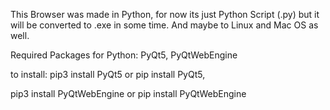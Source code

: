 This Browser was made in Python, for now its just Python Script (.py) but it will be converted to .exe in some time.
And maybe to Linux and Mac OS as well.

Required Packages for Python:
PyQt5,
PyQtWebEngine

to install:
pip3 install PyQt5
or
pip install PyQt5,

pip3 install PyQtWebEngine
or
pip install PyQtWebEngine
